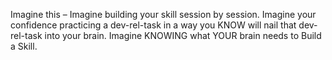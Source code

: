 
Imagine this – Imagine building your skill session by session. Imagine your confidence practicing a dev-rel-task in a way you KNOW will nail that dev-rel-task into your brain. Imagine KNOWING what YOUR brain needs to Build a Skill.







<!-- Imagine Nailing Your Skill-Building



I've been working on my dev skill-buildership since 2015 and at some point I got a sneaking suspicion that my whole life was getting better because my skill-building was improving. And wouldn't you know it! Skill-building is rewarding your brain.

AND I am not the only one feeling Like my life gets better with better skill-building. More about my fellow skill-building experimenters later, but first: how can you get started making your skill-buildership more piraty. There's not an hour to waste!


## how can you start making your skill-buildership more piraty?

There are two doors you need to unlock:
1. The piraty mindset and
2. The piraty practice

## The piraty mindset has three parts:

- Welcome Useful Beliefs aboard Your Skill-Builder-Ship
- Flow is your reward
- Mindful practice is piraty practice


## The piraty practice has four first steps:

1. Look up a dev-task you did successfully the last couple of weeks
2. Break off a useless-on-it's-own sub-task from that dev-task
3. Mak sure your sub-task is can-do-with-effort
4. Decide to automate your sub-task into your dev-brain
 -->
